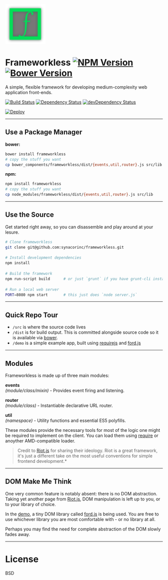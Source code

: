 
![frameworkless logo](logo.png)

Frameworkless [![NPM Version](http://img.shields.io/npm/v/frameworkless.svg?style=flat)](https://www.npmjs.org/package/frameworkless) [![Bower Version](http://img.shields.io/bower/v/frameworkless.svg?style=flat)](http://bower.io/search/?q=frameworkless)
=============
A simple, flexible framework for developing medium-complexity web application front-ends.  

[![Build Status](https://img.shields.io/travis/developit/puredom-model.svg?style=flat&branch=master)](https://travis-ci.org/developit/puredom-model)
[![Dependency Status](http://img.shields.io/david/synacorinc/frameworkless.svg?style=flat)](https://david-dm.org/synacorinc/frameworkless)
[![devDependency Status](http://img.shields.io/david/dev/synacorinc/frameworkless.svg?style=flat)](https://david-dm.org/synacorinc/frameworkless#info=devDependencies)

[![Deploy](https://www.herokucdn.com/deploy/button.png)](https://heroku.com/deploy?template=https://github.com/synacorinc/frameworkless)


---


Use a Package Manager
---------------------
**bower:**

```bash
bower install frameworkless
# copy the stuff you want
cp bower_components/frameworkless/dist/{events,util,router}.js src/lib
```

**npm:**

```bash
npm install frameworkless
# copy the stuff you want
cp node_modules/frameworkless/dist/{events,util,router}.js src/lib
```


---


Use the Source
--------------

Get started right away, so you can disassemble and play around at your lesure.

```bash
# Clone frameworkless
git clone git@github.com:synacorinc/frameworkless.git

# Install development dependencies
npm install

# Build the framework
npm run-script build      # or just `grunt` if you have grunt-cli installed globally

# Run a local web server
PORT=8080 npm start       # this just does `node server.js`
```


---


Quick Repo Tour
---------------

* `/src` is where the source code lives
* `/dist` is for build output. This is committed alongside source code so it is available via [bower](http://bower.io).
* `/demo` is a simple example app, built using [requirejs](http://requirejs.org) and [ford.js](http://developit.github.io/ford.js)


---


Modules
-------
Frameworkless is made up of three main modules:  

**events**  
*(module/class/mixin)* - Provides event firing and listening.  

**router**  
*(module/class)* - Instantiable declarative URL router.  

**util**  
*(namespace)* - Utility functions and essential ES5 polyfills.  

These modules provide the necessary tools for most of the logic one might be required to implement on the client.  You can load them using [require](http://requirejs.org/) or anoyther AMD-compatible loader.  


> Credit to [Riot.js](https://github.com/moot/riotjs) for sharing their ideology.  Riot is a great framework, it's just a different take on the most useful conventions for simple frontend development.*  


---


DOM Make Me Think
-----------------
One very common feature is notably absent: there is no DOM abstraction.  Taking yet another page from [Riot.js](https://github.com/moot/riotjs), DOM manipulation is left up to you, or to your library of choice.  

In the [demo](http://github.com/synacorinc/frameworkless/tree/master/demo), a tiny DOM library called [ford.js](https://github.com/developit/ford.js) is being used.  You are free to use whichever library you are most comfortable with - or no library at all.  

Perhaps you may find the need for complete abstraction of the DOM slowly fades away.  


---


License
=======
BSD
